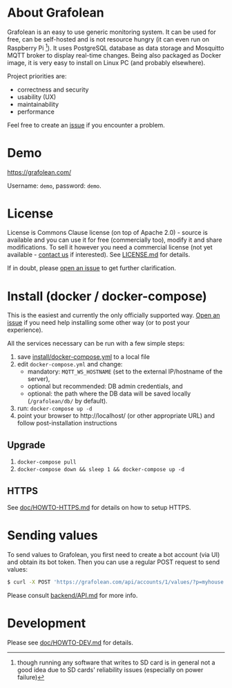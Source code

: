 # About Grafolean

Grafolean is an easy to use generic monitoring system. It can be used for free, can be self-hosted and is not resource hungry (it can even run on Raspberry Pi [^1]). It uses
PostgreSQL database as data storage and Mosquitto MQTT broker to display real-time changes. Being also packaged as Docker image, it is very easy to install on Linux PC (and probably elsewhere).

Project priorities are:
- correctness and security
- usability (UX)
- maintainability
- performance

Feel free to create an [issue](https://gitlab.com/grafolean/grafolean/issues) if you encounter a problem.

[^1]: though running any software that writes to SD card is in general not a good idea due to SD cards' reliability issues (especially on power failure)

# Demo

https://grafolean.com/

Username: `demo`, password: `demo`.

# License

License is Commons Clause license (on top of Apache 2.0) - source is available and you can use it for free (commercially too), modify it and
share modifications. To sell it however you need a commercial license (not yet available - [contact us](info@grafolean.com) if
interested). See [LICENSE.md](./LICENSE.md) for details.

If in doubt, please [open an issue](https://gitlab.com/grafolean/grafolean/issues) to get further clarification.

# Install (docker / docker-compose)

This is the easiest and currently the only officially supported way. [Open an issue](https://gitlab.com/grafolean/grafolean/issues) if you need help
installing some other way (or to post your experience).

All the services necessary can be run with a few simple steps:

1) save [install/docker-compose.yml](https://gitlab.com/grafolean/grafolean/raw/master/install/docker-compose.yml) to a local file
2) edit `docker-compose.yml` and change:
    - mandatory: `MQTT_WS_HOSTNAME` (set to the external IP/hostname of the server),
    - optional but recommended: DB admin credentials, and
    - optional: the path where the DB data will be saved locally (`/grafolean/db/` by default).
3) run: `docker-compose up -d`
4) point your browser to http://localhost/ (or other appropriate URL) and follow post-installation instructions

## Upgrade

1) `docker-compose pull`
2) `docker-compose down && sleep 1 && docker-compose up -d`

## HTTPS

See [doc/HOWTO-HTTPS.md](doc/HOWTO-HTTPS.md) for details on how to setup HTTPS.

# Sending values

To send values to Grafolean, you first need to create a bot account (via UI) and obtain its bot token. Then you can use a regular POST request to send values:

```bash
$ curl -X POST 'https://grafolean.com/api/accounts/1/values/?p=myhouse.livingroom.humidity&v=57.3&b=<BotAPIToken>'
```

Please consult [backend/API.md](https://gitlab.com/grafolean/grafolean/blob/master/backend/API.md) for more info.

# Development

Please see [doc/HOWTO-DEV.md](doc/HOWTO-DEV.md) for details.

